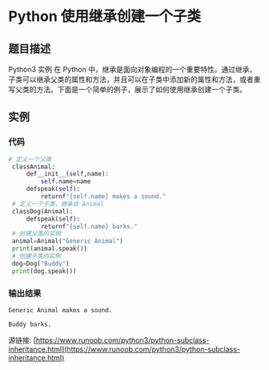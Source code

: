 # Python 使用继承创建一个子类

## 题目描述
Python3 实例
在 Python 中，继承是面向对象编程的一个重要特性。通过继承，子类可以继承父类的属性和方法，并且可以在子类中添加新的属性和方法，或者重写父类的方法。下面是一个简单的例子，展示了如何使用继承创建一个子类。

## 实例
### 代码
```python
# 定义一个父类
 classAnimal:
     def__init__(self,name):
         self.name=name
     defspeak(self):
         returnf"{self.name} makes a sound."
 # 定义一个子类，继承自 Animal
 classDog(Animal):
     defspeak(self):
         returnf"{self.name} barks."
 # 创建父类的实例
 animal=Animal("Generic Animal")
 print(animal.speak())
 # 创建子类的实例
 dog=Dog("Buddy")
 print(dog.speak())
```
### 输出结果
```
Generic Animal makes a sound.
Buddy barks.
```
源链接: [https://www.runoob.com/python3/python-subclass-inheritance.html](https://www.runoob.com/python3/python-subclass-inheritance.html)